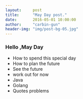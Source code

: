 ```yaml
---
layout:     post
title:      "May Day post."
date:       2016-05-01 10:00:00
author:     "carbin-gun"
header-img: "img/post-bg-05.jpg"
---
```


### Hello ,May Day
- How to spend this special day
-  How to plan the future
- See the future
- work out for now
- Java
- Golang
- Quotes problems